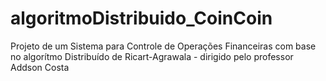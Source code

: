 # algoritmoDistribuido_CoinCoin
Projeto de um Sistema para Controle de Operações Financeiras com base no algorítmo Distribuído de Ricart-Agrawala - dirigido pelo professor Addson Costa
